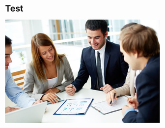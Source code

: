 # Test

![meeting](/assets/images/uploads/5a9d3d5bd38bc104company-name-change-process.jpg "meeting_title")


